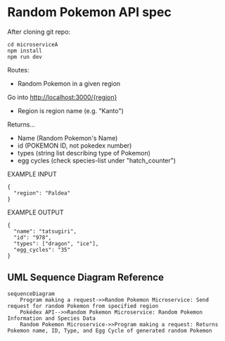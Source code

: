 # Random Pokemon API spec

After cloning git repo:

```
cd microserviceA
npm install
npm run dev
```

Routes:

- Random Pokemon in a given region

Go into <http://localhost:3000/{region}>

- Region is region name (e.g. "Kanto")

Returns...

- Name (Random Pokemon's Name)
- id (POKEMON ID, not pokedex number)
- types (string list describing type of Pokemon)
- egg cycles (check species-list under "hatch_counter")

EXAMPLE INPUT

```
{
  "region": "Paldea"
}
```

EXAMPLE OUTPUT

```
{
  "name": "tatsugiri",
  "id": "978",
  "types": ["dragon", "ice"],
  "egg_cycles": "35"
}
```

## UML Sequence Diagram Reference

```mermaid
sequenceDiagram
    Program making a request->>Random Pokemon Microservice: Send request for random Pokemon from specified region
    Pokédex API-->>Random Pokemon Microservice: Random Pokemon Information and Species Data
    Random Pokemon Microservice->>Program making a request: Returns Pokemon name, ID, Type, and Egg Cycle of generated random Pokemon
```
